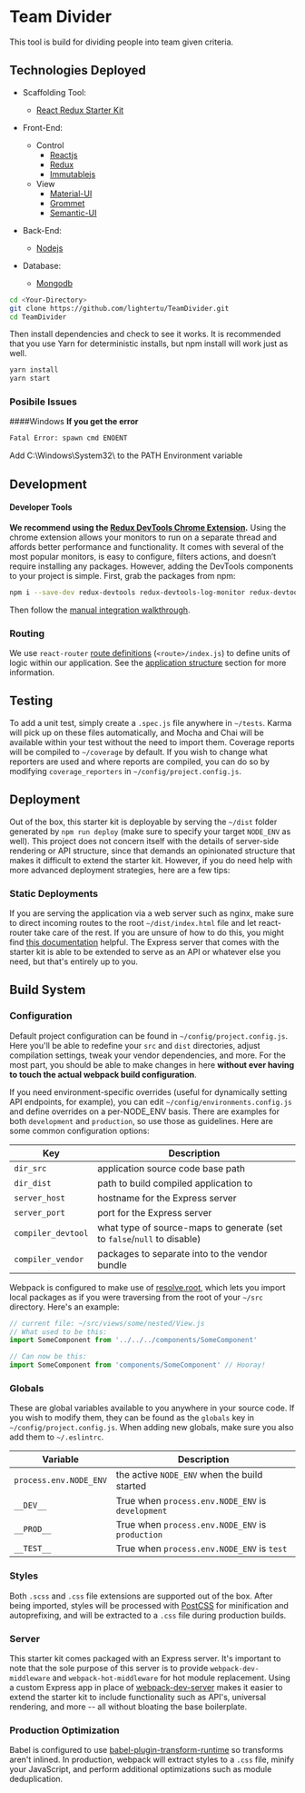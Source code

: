 # Team Divider

This tool is build for dividing people into team given criteria.

## Technologies Deployed
* Scaffolding Tool:
	- [React Redux Starter Kit](https://github.com/davezuko/react-redux-starter-kit)
* Front-End:
	- Control
		- [Reactjs](https://facebook.github.io/react/)
		- [Redux](http://redux.js.org/)
		- [Immutablejs](https://facebook.github.io/immutable-js/)
	- View
		- [Material-UI](http://www.material-ui.com/)
		- [Grommet](https://grommet.github.io/docs/filter-control)
		- [Semantic-UI](https://github.com/Semantic-Org/Semantic-UI-React)
		
* Back-End:
	- [Nodejs](https://nodejs.org/en/)
	
* Database:
	- [Mongodb]()
	
```bash
cd <Your-Directory>
git clone https://github.com/lightertu/TeamDivider.git
cd TeamDivider
```
Then install dependencies and check to see it works. It is recommended that you use Yarn for 
deterministic installs, but npm install will work just as well.

```bash
yarn install
yarn start
```
### Posibile Issues
####Windows
**If you get the error**

```bash
Fatal Error: spawn cmd ENOENT
```
Add C:\Windows\System32\ to the PATH Environment variable


## Development
#### Developer Tools
**We recommend using the [Redux DevTools Chrome Extension](https://chrome.google.com/webstore/detail/redux-devtools/lmhkpmbekcpmknklioeibfkpmmfibljd).**
Using the chrome extension allows your monitors to run on a separate thread and affords better performance and functionality. 
It comes with several of the most popular monitors, is easy to configure, filters actions, and doesn’t require installing 
any packages.
However, adding the DevTools components to your project is simple. First, grab the packages from npm:
```bash
npm i --save-dev redux-devtools redux-devtools-log-monitor redux-devtools-dock-monitor
```
Then follow the [manual integration walkthrough](https://github.com/gaearon/redux-devtools/blob/master/docs/Walkthrough.md).

### Routing
We use `react-router` [route definitions](https://github.com/ReactTraining/react-router/blob/v3/docs/API.md#plainroute) 
(`<route>/index.js`) to define units of logic within our application. See the [application structure](#application-structure) 
section for more information.

## Testing
To add a unit test, simply create a `.spec.js` file anywhere in `~/tests`. Karma will pick up on these files 
automatically, and Mocha and Chai will be available within your test without the need to import them. Coverage reports 
will be compiled to `~/coverage` by default. If you wish to change what reporters are used and where reports are 
compiled, you can do so by modifying `coverage_reporters` in `~/config/project.config.js`.

## Deployment
Out of the box, this starter kit is deployable by serving the `~/dist` folder generated by `npm run deploy` 
(make sure to specify your target `NODE_ENV` as well). This project does not concern itself with the details of 
server-side rendering or API structure, since that demands an opinionated structure that makes it difficult to extend 
the starter kit. However, if you do need help with more advanced deployment strategies, here are a few tips:

### Static Deployments
If you are serving the application via a web server such as nginx, make sure to direct incoming routes to the 
root `~/dist/index.html` file and let react-router take care of the rest. If you are unsure of how to do this, 
you might find [this documentation](https://github.com/reactjs/react-router/blob/master/docs/guides/Histories.md#configuring-your-server) 
helpful. The Express server that comes with the starter kit is able to be extended to serve as an API or whatever else 
you need, but that's entirely up to you.

## Build System

### Configuration

Default project configuration can be found in `~/config/project.config.js`. Here you'll be able to redefine 
your `src` and `dist` directories, adjust compilation settings, tweak your vendor dependencies, and more. 
For the most part, you should be able to make changes in here **without ever having to touch the actual webpack 
build configuration**.

If you need environment-specific overrides (useful for dynamically setting API endpoints, for example), 
you can edit `~/config/environments.config.js` and define overrides on a per-NODE_ENV basis. There are 
examples for both `development` and `production`, so use those as guidelines. Here are some common 
configuration options:

|Key|Description|
|---|-----------|
|`dir_src`|application source code base path|
|`dir_dist`|path to build compiled application to|
|`server_host`|hostname for the Express server|
|`server_port`|port for the Express server|
|`compiler_devtool`|what type of source-maps to generate (set to `false`/`null` to disable)|
|`compiler_vendor`|packages to separate into to the vendor bundle|

Webpack is configured to make use of [resolve.root](http://webpack.github.io/docs/configuration.html#resolve-root), 
which lets you import local packages as if you were traversing from the root of your `~/src` directory. Here's an example:

```js
// current file: ~/src/views/some/nested/View.js
// What used to be this:
import SomeComponent from '../../../components/SomeComponent'

// Can now be this:
import SomeComponent from 'components/SomeComponent' // Hooray!
```

### Globals

These are global variables available to you anywhere in your source code. If you wish to modify them, they can be found 
as the `globals` key in `~/config/project.config.js`. When adding new globals, make sure you also add 
them to `~/.eslintrc`.

|Variable|Description|
|---|---|
|`process.env.NODE_ENV`|the active `NODE_ENV` when the build started|
|`__DEV__`|True when `process.env.NODE_ENV` is `development`|
|`__PROD__`|True when `process.env.NODE_ENV` is `production`|
|`__TEST__`|True when `process.env.NODE_ENV` is `test`|

### Styles

Both `.scss` and `.css` file extensions are supported out of the box. After being imported, styles will be 
processed with [PostCSS](https://github.com/postcss/postcss) for minification and autoprefixing, and will be 
extracted to a `.css` file during production builds.

### Server

This starter kit comes packaged with an Express server. It's important to note that the sole purpose of this server 
is to provide `webpack-dev-middleware` and `webpack-hot-middleware` for hot module replacement. Using a custom Express 
app in place of [webpack-dev-server](https://github.com/webpack/webpack-dev-server) makes it easier to extend the 
starter kit to include functionality such as API's, universal rendering, and more -- all without bloating the base 
boilerplate.

### Production Optimization

Babel is configured to use [babel-plugin-transform-runtime](https://www.npmjs.com/package/babel-plugin-transform-runtime) 
so transforms aren't inlined. In production, webpack will extract styles to a `.css` file, minify your JavaScript, 
and perform additional optimizations such as module deduplication.
